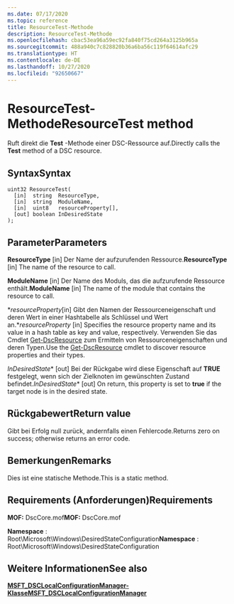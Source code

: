 ```yaml
---
ms.date: 07/17/2020
ms.topic: reference
title: ResourceTest-Methode
description: ResourceTest-Methode
ms.openlocfilehash: cbac53ea96a59ec92fa840f75cd264a3125b965a
ms.sourcegitcommit: 488a940c7c828820b36a6ba56c119f64614afc29
ms.translationtype: HT
ms.contentlocale: de-DE
ms.lasthandoff: 10/27/2020
ms.locfileid: "92650667"
---
```

# <a name="resourcetest-method"></a><span data-ttu-id="e96ba-103">ResourceTest-Methode</span><span class="sxs-lookup"><span data-stu-id="e96ba-103">ResourceTest method</span></span>

<span data-ttu-id="e96ba-104">Ruft direkt die **Test** -Methode einer DSC-Ressource auf.</span><span class="sxs-lookup"><span data-stu-id="e96ba-104">Directly calls the **Test** method of a DSC resource.</span></span>

## <a name="syntax"></a><span data-ttu-id="e96ba-105">Syntax</span><span class="sxs-lookup"><span data-stu-id="e96ba-105">Syntax</span></span>

```mof
uint32 ResourceTest(
  [in]  string  ResourceType,
  [in]  string  ModuleName,
  [in]  uint8   resourceProperty[],
  [out] boolean InDesiredState
);
```

## <a name="parameters"></a><span data-ttu-id="e96ba-106">Parameter</span><span class="sxs-lookup"><span data-stu-id="e96ba-106">Parameters</span></span>

<span data-ttu-id="e96ba-107">**ResourceType** \[in\] Der Name der aufzurufenden Ressource.</span><span class="sxs-lookup"><span data-stu-id="e96ba-107">**ResourceType** \[in\] The name of the resource to call.</span></span>

<span data-ttu-id="e96ba-108">**ModuleName** \[in\] Der Name des Moduls, das die aufzurufende Ressource enthält.</span><span class="sxs-lookup"><span data-stu-id="e96ba-108">**ModuleName** \[in\] The name of the module that contains the resource to call.</span></span>

<span data-ttu-id="e96ba-109">\**_resourceProperty_*\[in\] Gibt den Namen der Ressourceneigenschaft und deren Wert in einer Hashtabelle als Schlüssel und Wert an.</span><span class="sxs-lookup"><span data-stu-id="e96ba-109">\**_resourceProperty_* \[in\] Specifies the resource property name and its value in a hash table as key and value, respectively.</span></span> <span data-ttu-id="e96ba-110">Verwenden Sie das Cmdlet [Get-DscResource](/powershell/module/PSDesiredStateConfiguration/Get-DscResource) zum Ermitteln von Ressourceneigenschaften und deren Typen.</span><span class="sxs-lookup"><span data-stu-id="e96ba-110">Use the [Get-DscResource](/powershell/module/PSDesiredStateConfiguration/Get-DscResource) cmdlet to discover resource properties and their types.</span></span>

<span data-ttu-id="e96ba-111">*InDesiredState*\* \[out\] Bei der Rückgabe wird diese Eigenschaft auf **TRUE** festgelegt, wenn sich der Zielknoten im gewünschten Zustand befindet.</span><span class="sxs-lookup"><span data-stu-id="e96ba-111">*InDesiredState*\* \[out\] On return, this property is set to **true** if the target node is in the desired state.</span></span>

## <a name="return-value"></a><span data-ttu-id="e96ba-112">Rückgabewert</span><span class="sxs-lookup"><span data-stu-id="e96ba-112">Return value</span></span>

<span data-ttu-id="e96ba-113">Gibt bei Erfolg null zurück, andernfalls einen Fehlercode.</span><span class="sxs-lookup"><span data-stu-id="e96ba-113">Returns zero on success; otherwise returns an error code.</span></span>

## <a name="remarks"></a><span data-ttu-id="e96ba-114">Bemerkungen</span><span class="sxs-lookup"><span data-stu-id="e96ba-114">Remarks</span></span>

<span data-ttu-id="e96ba-115">Dies ist eine statische Methode.</span><span class="sxs-lookup"><span data-stu-id="e96ba-115">This is a static method.</span></span>

## <a name="requirements"></a><span data-ttu-id="e96ba-116">Requirements (Anforderungen)</span><span class="sxs-lookup"><span data-stu-id="e96ba-116">Requirements</span></span>

<span data-ttu-id="e96ba-117">**MOF:** DscCore.mof</span><span class="sxs-lookup"><span data-stu-id="e96ba-117">**MOF:** DscCore.mof</span></span>

<span data-ttu-id="e96ba-118">**Namespace** : Root\Microsoft\Windows\DesiredStateConfiguration</span><span class="sxs-lookup"><span data-stu-id="e96ba-118">**Namespace** : Root\Microsoft\Windows\DesiredStateConfiguration</span></span>

## <a name="see-also"></a><span data-ttu-id="e96ba-119">Weitere Informationen</span><span class="sxs-lookup"><span data-stu-id="e96ba-119">See also</span></span>

[<span data-ttu-id="e96ba-120">**MSFT_DSCLocalConfigurationManager-Klasse**</span><span class="sxs-lookup"><span data-stu-id="e96ba-120">**MSFT_DSCLocalConfigurationManager**</span></span>](msft-dsclocalconfigurationmanager.md)
